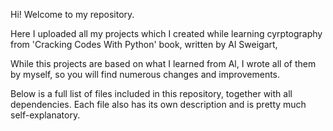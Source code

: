 Hi! Welcome to my repository.

Here I uploaded all my projects which I created while learning cyrptography
from 'Cracking Codes With Python' book, written by Al Sweigart,

While this projects are based on what I learned from Al, I wrote all of
them by myself, so you will find numerous changes and improvements.

Below is a full list of files included in this repository, together with
all dependencies. Each file also has its own description and is pretty
much self-explanatory.
